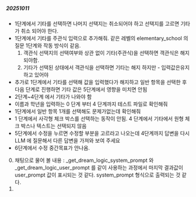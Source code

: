 ##### 20251011
- 1단계에서 기타를 선택하면 나머지 선택지는 취소되어야 하고 선택지를 고르면 기타가 취소 되어야 한다.
- 1단계에서 기타를 주관식 입력으로 추가해줘. 같은 레벨의 elementary_school 의 질문 1단계와 작동 방식이 같음.
    1. 객관식 선택지의 선택여부와 상관 없이 기타(주관식)을 선택하면 객관식은 해지되야함.
    2. 기타가 선택된 상태에서 객관식을 선택하면 기타는 해지 하지만 - 입력값은유지하고 있어야
- 추가로 1단계에서 기타를 선택해 값을 입력했다가 해지하고 일반 항목을 선택한 후 다음 단계로 진행하면 기타 값은 5단계에서 영향을 미치면 안됨
- 2단계~4단계 에서 기타가 나와야 함
- 이름과 학년을 입력하는 0 단계 부터 4 단계까지 테스트 파일로 확인해줘
- 1단계에서 일반 항목 1개를 선택해도 문제가없는데 확인해줘
- 1 단계에서 사각형 체크 박스를 선택하는 동작이 안됨. 4 단계에서 기타에서 원형 체크 박스나 텍스트는 선택되지 않음
- 5단계에서 수정을 누르면 수정할 부분을 고르라고 나오는데 4단계까지 답변을 다시 LLM 에 질문해서 다른 답변을 가져와 보여 주세요
- 6단계에서 수정 중간목표가 안나옴.
0. 채팅으로 물어 볼 내용 : _get_dream_logic_system_prompt 와 _get_dream_logic_user_prompt 를 같이 사용하는 과정에서 마지막 결과값이 user_prompt 값이 표시되는 것 같다. system_prompt 형식으로 출력되는 것 같다.
1. 